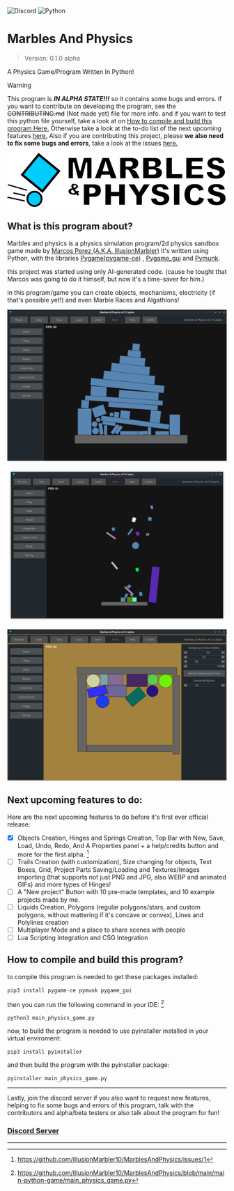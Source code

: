 ![Discord](https://camo.githubusercontent.com/c81b69c111fbc3ae1002a720ed1be0359838b7d945a146428349adde983f9245/68747470733a2f2f696d672e736869656c64732e696f2f646973636f72642f313339343730313531343239393135303339363f6c696e6b3d6874747073253341253246253246646973636f72642e6767253246514a4165325132527739) ![Python](https://img.shields.io/badge/python-3670A0?style=flat&logo=python&logoColor=ffdd54)

# Marbles And Physics
> Version: 0.1.0 alpha

A Physics Game/Program Written In Python!

>[!WARNING]
>This program is ***IN ALPHA STATE!!!*** so it contains some bugs and errors. if you want to contribute on developing the program, see the ~~CONTRIBUTING.md~~ (Not made yet) file for more info.
>and if you want to test this python file yourself, take a look at on [How to compile and build this program Here.](https://github.com/IllusionMarbler10/MarblesAndPhysics/blob/main/README.md#how-to-compile-and-build-this-program)
>Otherwise take a look at the to-do list of the next upcoming features [here.](https://github.com/IllusionMarbler10/MarblesAndPhysics?tab=readme-ov-file#next-upcoming-features-to-do) Also if you are contributing this project, please **we also need to fix some bugs and errors**, take a look at the issues [here.](https://github.com/IllusionMarbler10/MarblesAndPhysics/issues)

![isologotype](https://github.com/IllusionMarbler10/MarblesAndPhysics/blob/main/images/MRBPHYSIsologotype.png)

## What is this program about?
Marbles and physics is a physics simulation program/2d physics sandbox game made by [Marcos Perez (A.K.A. IllusionMarbler)](https://www.youtube.com/channel/UCu2aGM9Ajbpp6Aju3uCLBkw?sub_confirmation=1)
it's written using Python, with the libraries [Pygame(pygame-ce)](https://github.com/pygame-community/pygame-ce) , [Pygame_gui](https://github.com/MyreMylar/pygame_gui) and [Pymunk](https://github.com/viblo/pymunk).  

this project was started using only AI-generated code. (cause he tought that Marcos was going to do it himself, but now it's a time-saver for him.)  

in this program/game you can create objects, mechanisms, electricity (if that's possible yet!) and even Marble Races and Algathlons!

![Screenshot1](https://github.com/IllusionMarbler10/MarblesAndPhysics/blob/main/images/MRBPHYSScreenshot1.png)

![Screenshot2](https://github.com/IllusionMarbler10/MarblesAndPhysics/blob/main/images/MRBPHYSScreenshot2.png)

![Screenshot3](https://github.com/IllusionMarbler10/MarblesAndPhysics/blob/main/images/MRBPHYSScreenshot3.png)

## Next upcoming features to do:
Here are the next upcoming features to do before it's first ever official release:

- [X] Objects Creation, Hinges and Springs Creation, Top Bar with New, Save, Load, Undo, Redo, And A Properties panel + a help/credits button and more for the first alpha. [^1]
- [ ] Trails Creation (with customization), Size changing for objects, Text Boxes, Grid, Project Parts Saving/Loading and Textures/Images importing (that supports not just PNG and JPG, also WEBP and animated GIFs) and more types of Hinges!
- [ ] A "New project" Button with 10 pre-made templates, and 10 example projects made by me.
- [ ] Liquids Creation, Polygons (regular polygons/stars, and custom polygons, without mattering if it's concave or convex), Lines and Polylines creation
- [ ] Multiplayer Mode and a place to share scenes with people
- [ ] Lua Scripting Integration and CSG Integration

## How to compile and build this program?

to compile this program is needed to get these packages installed:

```
pip3 install pygame-ce pymunk pygame_gui
```

then you can run the following command in your IDE: [^2]

```
python3 main_physics_game.py
```

now, to build the program is needed to use pyinstaller installed in your virtual enviroment:

```
pip3 install pyinstaller
```

and then build the program with the pyinstaller package:

```
pyinstaller main_physics_game.py
```

-----
Lastly, join the discord server if you also want to request new features, helping to fix some bugs and errors of this program, talk with the contributors and alpha/beta testers or also talk about the program for fun!
### [Discord Server]([https://discord.gg/QJAe2Q2Rw9](https://discord.gg/QJAe2Q2Rw9))
----
[^1]: https://github.com/IllusionMarbler10/MarblesAndPhysics/issues/1
[^2]: https://github.com/IllusionMarbler10/MarblesAndPhysics/blob/main/main-python-game/main_physics_game.py

